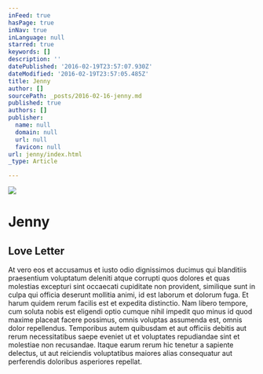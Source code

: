 ```yaml
---
inFeed: true
hasPage: true
inNav: true
inLanguage: null
starred: true
keywords: []
description: ''
datePublished: '2016-02-19T23:57:07.930Z'
dateModified: '2016-02-19T23:57:05.485Z'
title: Jenny
author: []
sourcePath: _posts/2016-02-16-jenny.md
published: true
authors: []
publisher:
  name: null
  domain: null
  url: null
  favicon: null
url: jenny/index.html
_type: Article

---
```

![](https://the-grid-user-content.s3-us-west-2.amazonaws.com/5d014b09-ad37-4aad-8e5a-0638d8c0af1e.jpg)

# Jenny

## Love Letter

At vero eos et accusamus et iusto odio dignissimos ducimus qui blanditiis praesentium voluptatum deleniti atque corrupti quos dolores et quas molestias excepturi sint occaecati cupiditate non provident, similique sunt in culpa qui officia deserunt mollitia animi, id est laborum et dolorum fuga. Et harum quidem rerum facilis est et expedita distinctio. Nam libero tempore, cum soluta nobis est eligendi optio cumque nihil impedit quo minus id quod maxime placeat facere possimus, omnis voluptas assumenda est, omnis dolor repellendus. Temporibus autem quibusdam et aut officiis debitis aut rerum necessitatibus saepe eveniet ut et voluptates repudiandae sint et molestiae non recusandae. Itaque earum rerum hic tenetur a sapiente delectus, ut aut reiciendis voluptatibus maiores alias consequatur aut perferendis doloribus asperiores repellat.